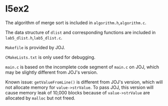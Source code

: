 # l5ex2

The algorithm of merge sort is included in `algorithm.h`,`algorithm.c`.

The data structure of `dlist` and corresponding functions are included in `lab5_dlist.h`,`lab5_dlist.c`.

`Makefile` is provided by JOJ.

`CMakeLists.txt` is only used for debugging.

`main.c` is based on the incomplete code segment of `main.c` on JOJ, which may be slightly different from JOJ's version.

Known issue: `getValueFromLine()` is different from JOJ's version, which will not allocate memory for `value->strValue`. To pass JOJ, this version will cause memory leak of 10,000 blocks because of `value->strValue` are allocated by `malloc` but not freed.
